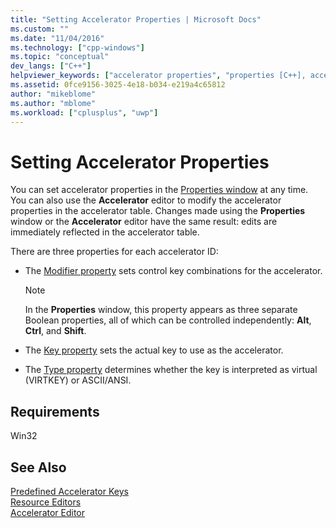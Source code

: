 ```yaml
---
title: "Setting Accelerator Properties | Microsoft Docs"
ms.custom: ""
ms.date: "11/04/2016"
ms.technology: ["cpp-windows"]
ms.topic: "conceptual"
dev_langs: ["C++"]
helpviewer_keywords: ["accelerator properties", "properties [C++], accelerator properties", "Type property", "Key property", "Modifier property"]
ms.assetid: 0fce9156-3025-4e18-b034-e219a4c65812
author: "mikeblome"
ms.author: "mblome"
ms.workload: ["cplusplus", "uwp"]
---
```

# Setting Accelerator Properties

You can set accelerator properties in the [Properties window](/visualstudio/ide/reference/properties-window) at any time. You can also use the **Accelerator** editor to modify the accelerator properties in the accelerator table. Changes made using the **Properties** window or the **Accelerator** editor have the same result: edits are immediately reflected in the accelerator table.

There are three properties for each accelerator ID:

- The [Modifier property](../windows/accelerator-modifier-property.md) sets control key combinations for the accelerator.

   > [!NOTE]
   > In the **Properties** window, this property appears as three separate Boolean properties, all of which can be controlled independently: **Alt**, **Ctrl**, and **Shift**.

- The [Key property](../windows/accelerator-key-property.md) sets the actual key to use as the accelerator.

- The [Type property](../windows/accelerator-type-property.md) determines whether the key is interpreted as virtual (VIRTKEY) or ASCII/ANSI.

## Requirements

Win32

## See Also

[Predefined Accelerator Keys](../windows/predefined-accelerator-keys.md)  
[Resource Editors](../windows/resource-editors.md)  
[Accelerator Editor](../windows/accelerator-editor.md)